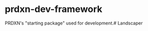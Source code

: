 prdxn-dev-framework
===================

PRDXN's "starting package" used for development.# Landscaper

